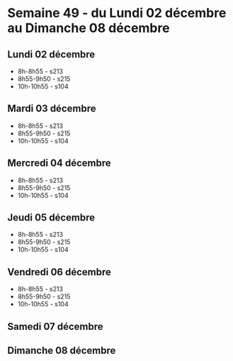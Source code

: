 # Semaine 49 - du Lundi 02 décembre au Dimanche 08 décembre


## Lundi 02 décembre

* 8h-8h55 - s213
* 8h55-9h50 - s215
* 10h-10h55 - s104

## Mardi 03 décembre

* 8h-8h55 - s213
* 8h55-9h50 - s215
* 10h-10h55 - s104

## Mercredi 04 décembre

* 8h-8h55 - s213
* 8h55-9h50 - s215
* 10h-10h55 - s104

## Jeudi 05 décembre

* 8h-8h55 - s213
* 8h55-9h50 - s215
* 10h-10h55 - s104

## Vendredi 06 décembre

* 8h-8h55 - s213
* 8h55-9h50 - s215
* 10h-10h55 - s104

## Samedi 07 décembre


## Dimanche 08 décembre

